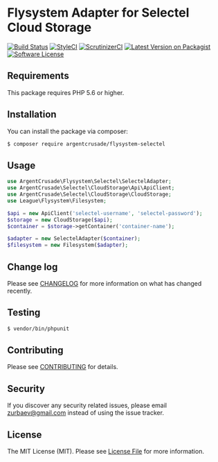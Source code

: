 # Flysystem Adapter for Selectel Cloud Storage

[![Build Status][ico-travis]][link-travis]
[![StyleCI][ico-styleci]][link-styleci]
[![ScrutinizerCI][ico-scrutinizer]][link-scrutinizer]
[![Latest Version on Packagist][ico-version]][link-packagist]
[![Software License][ico-license]](LICENSE.md)

## Requirements
This package requires PHP 5.6 or higher.

## Installation

You can install the package via composer:

``` bash
$ composer require argentcrusade/flysystem-selectel
```

## Usage

``` php
use ArgentCrusade\Flysystem\Selectel\SelectelAdapter;
use ArgentCrusade\Selectel\CloudStorage\Api\ApiClient;
use ArgentCrusade\Selectel\CloudStorage\CloudStorage;
use League\Flysystem\Filesystem;

$api = new ApiClient('selectel-username', 'selectel-password');
$storage = new CloudStorage($api);
$container = $storage->getContainer('container-name');

$adapter = new SelectelAdapter($container);
$filesystem = new Filesystem($adapter);
```

## Change log

Please see [CHANGELOG](CHANGELOG.md) for more information on what has changed recently.

## Testing

``` bash
$ vendor/bin/phpunit
```

## Contributing

Please see [CONTRIBUTING](CONTRIBUTING.md) for details.

## Security

If you discover any security related issues, please email zurbaev@gmail.com instead of using the issue tracker.

## License

The MIT License (MIT). Please see [License File](LICENSE.md) for more information.

[ico-version]: https://poser.pugx.org/argentcrusade/flysystem-selectel/version?format=flat
[ico-license]: https://poser.pugx.org/argentcrusade/flysystem-selectel/license?format=flat
[ico-travis]: https://api.travis-ci.org/ArgentCrusade/flysystem-selectel.svg?branch=master
[ico-styleci]: https://styleci.io/repos/84637792/shield?branch=master&style=flat
[ico-scrutinizer]: https://scrutinizer-ci.com/g/ArgentCrusade/flysystem-selectel/badges/quality-score.png?b=master

[link-packagist]: https://packagist.org/packages/argentcrusade/flysystem-selectel
[link-travis]: https://travis-ci.org/ArgentCrusade/flysystem-selectel
[link-styleci]: https://styleci.io/repos/84637792
[link-scrutinizer]: https://scrutinizer-ci.com/g/ArgentCrusade/flysystem-selectel/
[link-author]: https://github.com/tzurbaev
